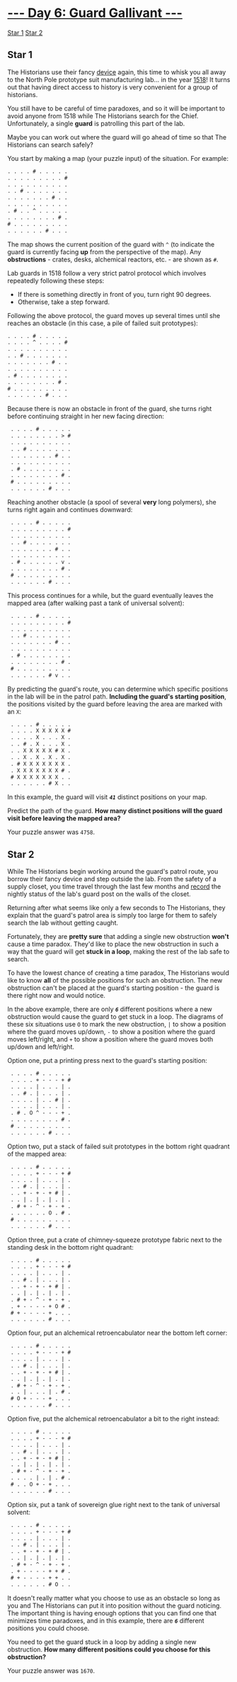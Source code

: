 # [--- Day 6: Guard Gallivant ---](https://adventofcode.com/2024/day/6)

[Star 1](#star-1)
[Star 2](#star-2)

## Star 1

The Historians use their fancy [device](https://adventofcode.com/2024/day/4) again, this time to whisk you all away to the North Pole prototype suit manufacturing lab... in the year [1518](https://adventofcode.com/2018/day/5)! It turns out that having direct access to history is very convenient for a group of historians.

You still have to be careful of time paradoxes, and so it will be important to avoid anyone from 1518 while The Historians search for the Chief. Unfortunately, a single **guard** is patrolling this part of the lab.

Maybe you can work out where the guard will go ahead of time so that The Historians can search safely?

You start by making a map (your puzzle input) of the situation. For example:

```txt
. . . . # . . . . .
. . . . . . . . . #
. . . . . . . . . .
. . # . . . . . . .
. . . . . . . # . .
. . . . . . . . . .
. # . . ^ . . . . .
. . . . . . . . # .
# . . . . . . . . .
. . . . . . # . . .
```

The map shows the current position of the guard with `^` (to indicate the guard is currently facing **up** from the perspective of the map). Any **obstructions** - crates, desks, alchemical reactors, etc. - are shown as `#`.

Lab guards in 1518 follow a very strict patrol protocol which involves repeatedly following these steps:

- If there is something directly in front of you, turn right 90 degrees.
- Otherwise, take a step forward.

Following the above protocol, the guard moves up several times until she reaches an obstacle (in this case, a pile of failed suit prototypes):

```txt
. . . . # . . . . .
. . . . ^ . . . . #
. . . . . . . . . .
. . # . . . . . . .
. . . . . . . # . .
. . . . . . . . . .
. # . . . . . . . .
. . . . . . . . # .
# . . . . . . . . .
. . . . . . # . . .
```

Because there is now an obstacle in front of the guard, she turns right before continuing straight in her new facing direction:

```txt
 . . . . # . . . . .
 . . . . . . . . > #
 . . . . . . . . . .
 . . # . . . . . . .
 . . . . . . . # . .
 . . . . . . . . . .
 . # . . . . . . . .
 . . . . . . . . # .
 # . . . . . . . . .
 . . . . . . # . . .
```

Reaching another obstacle (a spool of several **very** long polymers), she turns right again and continues downward:

```txt
 . . . . # . . . . .
 . . . . . . . . . #
 . . . . . . . . . .
 . . # . . . . . . .
 . . . . . . . # . .
 . . . . . . . . . .
 . # . . . . . . v .
 . . . . . . . . # .
 # . . . . . . . . .
 . . . . . . # . . .
```

This process continues for a while, but the guard eventually leaves the mapped area (after walking past a tank of universal solvent):

```txt
 . . . . # . . . . .
 . . . . . . . . . #
 . . . . . . . . . .
 . . # . . . . . . .
 . . . . . . . # . .
 . . . . . . . . . .
 . # . . . . . . . .
 . . . . . . . . # .
 # . . . . . . . . .
 . . . . . . # v . .
```

By predicting the guard's route, you can determine which specific positions in the lab will be in the patrol path. **Including the guard's starting position**, the positions visited by the guard before leaving the area are marked with an `X`:

```txt
 . . . . # . . . . .
 . . . . X X X X X #
 . . . . X . . . X .
 . . # . X . . . X .
 . . X X X X X # X .
 . . X . X . X . X .
 . # X X X X X X X .
 . X X X X X X X # .
 # X X X X X X X . .
 . . . . . . # X . .
```

In this example, the guard will visit **_`41`_** distinct positions on your map.

Predict the path of the guard. **How many distinct positions will the guard visit before leaving the mapped area?**

Your puzzle answer was `4758`.

## Star 2

While The Historians begin working around the guard's patrol route, you borrow their fancy device and step outside the lab. From the safety of a supply closet, you time travel through the last few months and [record](https://adventofcode.com/2018/day/4) the nightly status of the lab's guard post on the walls of the closet.

Returning after what seems like only a few seconds to The Historians, they explain that the guard's patrol area is simply too large for them to safely search the lab without getting caught.

Fortunately, they are **pretty sure** that adding a single new obstruction **won't** cause a time paradox. They'd like to place the new obstruction in such a way that the guard will get **stuck in a loop**, making the rest of the lab safe to search.

To have the lowest chance of creating a time paradox, The Historians would like to know **all** of the possible positions for such an obstruction. The new obstruction can't be placed at the guard's starting position - the guard is there right now and would notice.

In the above example, there are only **_`6`_** different positions where a new obstruction would cause the guard to get stuck in a loop. The diagrams of these six situations use `O` to mark the new obstruction, `|` to show a position where the guard moves up/down, `-` to show a position where the guard moves left/right, and `+` to show a position where the guard moves both up/down and left/right.

Option one, put a printing press next to the guard's starting position:

```txt
 . . . . # . . . . .
 . . . . + - - - + #
 . . . . | . . . | .
 . . # . | . . . | .
 . . . . | . . # | .
 . . . . | . . . | .
 . # . O ^ - - - + .
 . . . . . . . . # .
 # . . . . . . . . .
 . . . . . . # . . .
```

Option two, put a stack of failed suit prototypes in the bottom right quadrant of the mapped area:

```txt
 . . . . # . . . . .
 . . . . + - - - + #
 . . . . | . . . | .
 . . # . | . . . | .
 . . + - + - + # | .
 . . | . | . | . | .
 . # + - ^ - + - + .
 . . . . . . O . # .
 # . . . . . . . . .
 . . . . . . # . . .
```

Option three, put a crate of chimney-squeeze prototype fabric next to the standing desk in the bottom right quadrant:

```txt
 . . . . # . . . . .
 . . . . + - - - + #
 . . . . | . . . | .
 . . # . | . . . | .
 . . + - + - + # | .
 . . | . | . | . | .
 . # + - ^ - + - + .
 . + - - - - + O # .
 # + - - - - + . . .
 . . . . . . # . . .
```

Option four, put an alchemical retroencabulator near the bottom left corner:

```txt
 . . . . # . . . . .
 . . . . + - - - + #
 . . . . | . . . | .
 . . # . | . . . | .
 . . + - + - + # | .
 . . | . | . | . | .
 . # + - ^ - + - + .
 . . | . . . | . # .
 # O + - - - + . . .
 . . . . . . # . . .
```

Option five, put the alchemical retroencabulator a bit to the right instead:

```txt
 . . . . # . . . . .
 . . . . + - - - + #
 . . . . | . . . | .
 . . # . | . . . | .
 . . + - + - + # | .
 . . | . | . | . | .
 . # + - ^ - + - + .
 . . . . | . | . # .
 # . . O + - + . . .
 . . . . . . # . . .
```

Option six, put a tank of sovereign glue right next to the tank of universal solvent:

```txt
 . . . . # . . . . .
 . . . . + - - - + #
 . . . . | . . . | .
 . . # . | . . . | .
 . . + - + - + # | .
 . . | . | . | . | .
 . # + - ^ - + - + .
 . + - - - - + + # .
 # + - - - - + + . .
 . . . . . . # O . .
```

It doesn't really matter what you choose to use as an obstacle so long as you and The Historians can put it into position without the guard noticing. The important thing is having enough options that you can find one that minimizes time paradoxes, and in this example, there are **_`6`_** different positions you could choose.

You need to get the guard stuck in a loop by adding a single new obstruction. **How many different positions could you choose for this obstruction?**

Your puzzle answer was `1670`.
